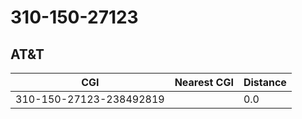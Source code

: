 # 310-150-27123
## AT&T


| CGI | Nearest CGI | Distance |
|-----|-------------|----------|
| 310-150-27123-238492819 |  | 0.0 |
